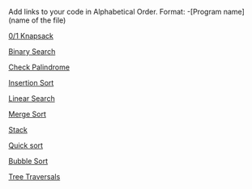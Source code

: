 Add links to your code in Alphabetical Order.
Format: -[Program name](name of the file)

[0/1 Knapsack](0-1_knapsack.c)

[Binary Search](binary_search.c)

[Check Palindrome](check_palindrome.c)

[Insertion Sort](insertion_sort.c)

[Linear Search](linear_search.c)

[Merge Sort](merge_sort.c)

[Stack](stack.c)

[Quick sort](Quick_Sort.c)

[Bubble Sort](bubbleSort.c)

[Tree Traversals](Tree_traversals.c)

